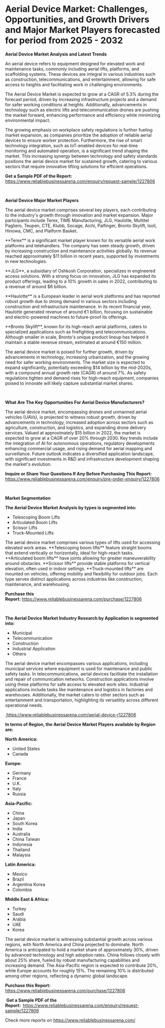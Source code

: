 <p><h1>Aerial Device Market: Challenges, Opportunities, and Growth Drivers and Major Market Players forecasted for period from 2025 - 2032</h1></p><p><strong>Aerial Device Market Analysis and Latest Trends</strong></p>
<p><p>An aerial device refers to equipment designed for elevated work and maintenance tasks, commonly including aerial lifts, platforms, and scaffolding systems. These devices are integral in various industries such as construction, telecommunications, and entertainment, allowing for safe access to heights and facilitating work in challenging environments.</p><p>The Aerial Device Market is expected to grow at a CAGR of 5.3% during the forecast period, driven by increasing infrastructure projects and a demand for safer working conditions at heights. Additionally, advancements in technology such as electric lifts and telecommunication drones are pushing the market forward, enhancing performance and efficiency while minimizing environmental impact. </p><p>The growing emphasis on workplace safety regulations is further fueling market expansion, as companies prioritize the adoption of reliable aerial devices to ensure worker protection. Furthermore, the rise of smart technology integration, such as IoT-enabled devices for real-time monitoring and automated operation, is a significant trend shaping the market. This increasing synergy between technology and safety standards positions the aerial device market for sustained growth, catering to various sectors that require innovative lifting solutions for efficient operations.</p></p>
<p><strong>Get a Sample PDF of the Report:&nbsp;</strong> <a href="https://www.reliablebusinessarena.com/enquiry/request-sample/1227806?utm_campaign=1871&utm_medium=2&utm_source=Github&utm_content=ia&utm_term=17022025&utm_id=aerial-device">https://www.reliablebusinessarena.com/enquiry/request-sample/1227806</a></p>
<p>&nbsp;</p>
<p><strong>Aerial Device Major Market Players</strong></p>
<p><p>The aerial device market comprises several key players, each contributing to the industry's growth through innovation and market expansion. Major participants include Terex, TIME Manufacturing, JLG, Haulotte, Multitel Pagliero, Teupen, CTE, Klubb, Socage, Aichi, Palfinger, Bronto Skylift, Isoli, Hinowa, CMC, and Platform Basket.</p><p>**Terex** is a significant market player known for its versatile aerial work platforms and telehandlers. The company has seen steady growth, driven by increasing construction and maintenance activities globally. Its revenue reached approximately $11 billion in recent years, supported by investments in new technologies.</p><p>**JLG**, a subsidiary of Oshkosh Corporation, specializes in engineered access solutions. With a strong focus on innovation, JLG has expanded its product offerings, leading to a 10% growth in sales in 2022, contributing to a revenue of around $6 billion.</p><p>**Haulotte** is a European leader in aerial work platforms and has reported robust growth due to strong demand in various sectors including construction and infrastructure maintenance. In its recent financial year, Haulotte generated revenue of around €1 billion, focusing on sustainable and electric-powered machines to future-proof its offerings.</p><p>**Bronto Skylift**, known for its high-reach aerial platforms, caters to specialized applications such as firefighting and telecommunications. Although smaller in scale, Bronto's unique product lineup has helped it maintain a stable revenue stream, estimated at around €150 million.</p><p>The aerial device market is poised for further growth, driven by advancements in technology, increasing urbanization, and the growing need for safer working environments. The market size is expected to expand significantly, potentially exceeding $14 billion by the mid-2020s, with a compound annual growth rate (CAGR) of around 7%. As safety regulations tighten and demand rises for high-reach equipment, companies poised to innovate will likely capture substantial market shares.</p></p>
<p>&nbsp;</p>
<p><strong>What Are The Key Opportunities For Aerial Device Manufacturers?</strong></p>
<p><p>The aerial device market, encompassing drones and unmanned aerial vehicles (UAVs), is projected to witness robust growth, driven by advancements in technology, increased adoption across sectors such as agriculture, construction, and logistics, and expanding drone delivery services. Valued at approximately $15 billion in 2022, the market is expected to grow at a CAGR of over 20% through 2030. Key trends include the integration of AI for autonomous operations, regulatory developments enhancing commercial usage, and rising demand for aerial mapping and surveillance. Future outlook indicates a diversified application landscape, with significant investments in R&D and infrastructure development shaping the market's evolution.</p></p>
<p><strong>Inquire or Share Your Questions If Any Before Purchasing This Report:</strong> <a href="https://www.reliablebusinessarena.com/enquiry/pre-order-enquiry/1227806?utm_campaign=1871&utm_medium=2&utm_source=Github&utm_content=ia&utm_term=17022025&utm_id=aerial-device">https://www.reliablebusinessarena.com/enquiry/pre-order-enquiry/1227806</a></p>
<p>&nbsp;</p>
<p><strong>Market Segmentation</strong></p>
<p><strong>The Aerial Device Market Analysis by types is segmented into:</strong></p>
<p><ul><li>Telescoping Boom Lifts</li><li>Articulated Boom Lifts</li><li>Scissor Lifts</li><li>Truck-Mounted Lifts</li></ul></p>
<p><p>The aerial device market comprises various types of lifts used for accessing elevated work areas. **Telescoping boom lifts** feature straight booms that extend vertically or horizontally, ideal for high-reach tasks. **Articulated boom lifts** have joints allowing for greater maneuverability around obstacles. **Scissor lifts** provide stable platforms for vertical elevation, often used in indoor settings. **Truck-mounted lifts** are mounted on vehicles, offering mobility and flexibility for outdoor jobs. Each type serves distinct applications across industries like construction, maintenance, and warehousing.</p></p>
<p><strong>Purchase this Report:&nbsp;</strong><a href="https://www.reliablebusinessarena.com/purchase/1227806?utm_campaign=1871&utm_medium=2&utm_source=Github&utm_content=ia&utm_term=17022025&utm_id=aerial-device">https://www.reliablebusinessarena.com/purchase/1227806</a></p>
<p>&nbsp;</p>
<p><strong>The Aerial Device Market Industry Research by Application is segmented into:</strong></p>
<p><ul><li>Municipal</li><li>Telecommunication</li><li>Construction</li><li>Industrial Application</li><li>Others</li></ul></p>
<p><p>The aerial device market encompasses various applications, including municipal services where equipment is used for maintenance and public safety tasks. In telecommunications, aerial devices facilitate the installation and repair of communication networks. Construction applications involve using these platforms for safe access to elevated work sites. Industrial applications include tasks like maintenance and logistics in factories and warehouses. Additionally, the market caters to other sectors such as entertainment and transportation, highlighting its versatility across different operational needs.</p></p>
<p><a href="https://www.reliablebusinessarena.com/aerial-device-r1227806?utm_campaign=1871&utm_medium=2&utm_source=Github&utm_content=ia&utm_term=17022025&utm_id=aerial-device">&nbsp;https://www.reliablebusinessarena.com/aerial-device-r1227806</a></p>
<p><strong>In terms of Region, the Aerial Device Market Players available by Region are:</strong></p>
<p>
    <p> <strong> North America: </strong>
        <ul>
            <li>United States</li>
            <li>Canada</li>
        </ul>
        </p> 
    <p> <strong> Europe: </strong>
        <ul>
            <li>Germany</li>
            <li>France</li>
            <li>U.K.</li>
            <li>Italy</li>
            <li>Russia</li>
        </ul>
        </p> 
    <p> <strong> Asia-Pacific: </strong>
        <ul>
            <li>China</li>
            <li>Japan</li>
            <li>South Korea</li>
            <li>India</li>
            <li>Australia</li>
            <li>China Taiwan</li>
            <li>Indonesia</li>
            <li>Thailand</li>
            <li>Malaysia</li>
        </ul>
        </p> 
    <p> <strong> Latin America: </strong>
        <ul>
            <li>Mexico</li>
            <li>Brazil</li>
            <li>Argentina Korea</li>
            <li>Colombia</li>
        </ul>
        </p> 
    <p> <strong> Middle East & Africa: </strong>
        <ul>
            <li>Turkey</li>
            <li>Saudi</li>
            <li>Arabia</li>
            <li>UAE</li>
            <li>Korea</li>
        </ul>
    </p>
    </p>
<p><p>The aerial device market is witnessing substantial growth across various regions, with North America and China projected to dominate. North America is anticipated to hold a market share of approximately 30%, driven by advanced technology and high adoption rates. China follows closely with about 25% share, fueled by robust manufacturing capabilities and increasing demand. The Asia-Pacific region is expected to contribute 20%, while Europe accounts for roughly 15%. The remaining 10% is distributed among other regions, reflecting a dynamic global landscape.</p></p>
<p><strong>Purchase this Report: </strong><a href="https://www.reliablebusinessarena.com/purchase/1227806?utm_campaign=1871&utm_medium=2&utm_source=Github&utm_content=ia&utm_term=17022025&utm_id=aerial-device">https://www.reliablebusinessarena.com/purchase/1227806</a></p>
<p>&nbsp;<strong>Get a Sample PDF of the Report:&nbsp;&nbsp;</strong><a href="https://www.reliablebusinessarena.com/enquiry/request-sample/1227806?utm_campaign=1871&utm_medium=2&utm_source=Github&utm_content=ia&utm_term=17022025&utm_id=aerial-device">https://www.reliablebusinessarena.com/enquiry/request-sample/1227806</a></p>
<p><strong></strong></p>
<p>Check more reports on <a href="https://www.reliablebusinessarena.com/?utm_campaign=1871&utm_medium=2&utm_source=Github&utm_content=ia&utm_term=17022025&utm_id=aerial-device">https://www.reliablebusinessarena.com/</a></p>